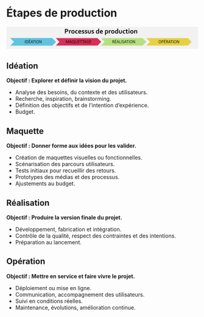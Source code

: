# Étapes de production 

![](etapes_processus_production.png)


## **Idéation**  
   **Objectif : Explorer et définir la vision du projet.**  
   - Analyse des besoins, du contexte et des utilisateurs.  
   - Recherche, inspiration, brainstorming.  
   - Définition des objectifs et de l’intention d’expérience.  
   - Budget.

## **Maquette**  
   **Objectif : Donner forme aux idées pour les valider.**  
   - Création de maquettes visuelles ou fonctionnelles.  
   - Scénarisation des parcours utilisateurs.  
   - Tests initiaux pour recueillir des retours.  
   - Prototypes des médias et des processus.
   - Ajustements au budget.

## **Réalisation**  
   **Objectif : Produire la version finale du projet.**  
   - Développement, fabrication et intégration.   
   - Contrôle de la qualité, respect des contraintes et des intentions.  
   - Préparation au lancement.

## **Opération**  
   **Objectif : Mettre en service et faire vivre le projet.** 
   - Déploiement ou mise en ligne.  
   - Communication, accompagnement des utilisateurs.  
   - Suivi en conditions réelles.  
   - Maintenance, évolutions, amélioration continue.
